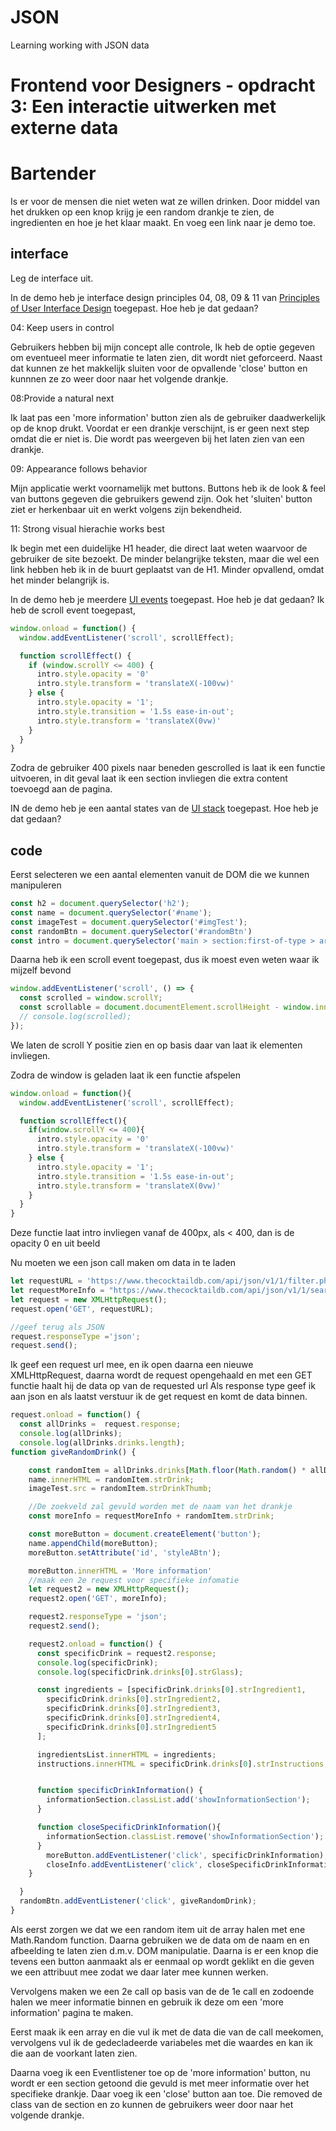# JSON
Learning working with JSON data

# Frontend voor Designers - opdracht 3: Een interactie uitwerken met externe data


# Bartender
Is er voor de mensen die niet weten wat ze willen drinken. 
Door middel van het drukken op een knop krijg je een random drankje te zien, de ingredienten en hoe je het klaar maakt.
En voeg een link naar je demo toe.

## interface
Leg de interface uit.

In de demo heb je interface design principles 04, 08, 09 & 11 van [Principles of User Interface Design](http://bokardo.com/principles-of-user-interface-design/) toegepast. Hoe heb je dat gedaan?

04: Keep users in control

Gebruikers hebben bij mijn concept alle controle, Ik heb de optie gegeven om eventueel meer informatie te laten zien, dit wordt niet geforceerd. 
Naast dat kunnen ze het makkelijk sluiten voor de opvallende 'close' button en kunnnen ze zo weer door naar het volgende drankje.

08:Provide a natural next 

Ik laat pas een 'more information' button zien als de gebruiker daadwerkelijk op de knop drukt. Voordat er een drankje verschijnt, is er geen next step omdat die er niet is. Die wordt pas weergeven bij het laten zien van een drankje. 

09: Appearance follows behavior

Mijn applicatie werkt voornamelijk met buttons. Buttons heb ik de look & feel van buttons gegeven die gebruikers gewend zijn.  Ook het 'sluiten' button ziet er herkenbaar uit en werkt volgens zijn bekendheid. 

11: Strong visual hierachie works best

Ik begin met een duidelijke H1 header, die direct laat weten waarvoor de gebruiker de site bezoekt.  De minder belangrijke teksten, maar die wel een link hebben heb ik in de buurt geplaatst van de H1. Minder opvallend, omdat het minder belangrijk is. 

In de demo heb je meerdere [UI events](https://developer.mozilla.org/en-US/docs/Web/API/UIEvent) toegepast. Hoe heb je dat gedaan?
Ik heb de scroll event toegepast,

```javascript
window.onload = function() {
  window.addEventListener('scroll', scrollEffect);

  function scrollEffect() {
    if (window.scrollY <= 400) {
      intro.style.opacity = '0'
      intro.style.transform = 'translateX(-100vw)'
    } else {
      intro.style.opacity = '1';
      intro.style.transition = '1.5s ease-in-out';
      intro.style.transform = 'translateX(0vw)'
    }
  }
}
```

Zodra de gebruiker 400 pixels  naar beneden gescrolled is laat ik een functie uitvoeren, in dit geval laat ik een section invliegen die extra content toevoegd aan de pagina.



IN de demo heb je een aantal states van de [UI stack](https://www.scotthurff.com/posts/why-your-user-interface-is-awkward-youre-ignoring-the-ui-stack/) toegepast. Hoe heb je dat gedaan?


## code
Eerst selecteren we een aantal elementen vanuit de DOM die we kunnen manipuleren
```javascript
const h2 = document.querySelector('h2');
const name = document.querySelector('#name');
const imageTest = document.querySelector('#imgTest');
const randomBtn = document.querySelector('#randomBtn')
const intro = document.querySelector('main > section:first-of-type > article:first-of-type');
```
Daarna heb ik een scroll event toegepast, dus ik moest even weten waar ik mijzelf bevond
```javascript
window.addEventListener('scroll', () => {
  const scrolled = window.scrollY;
  const scrollable = document.documentElement.scrollHeight - window.innerheight;
  // console.log(scrolled);
});
```
We laten de scroll Y positie zien en op basis daar van laat ik elementen invliegen.

Zodra de window is geladen laat ik een functie afspelen
```javascript
window.onload = function(){
  window.addEventListener('scroll', scrollEffect);

  function scrollEffect(){
    if(window.scrollY <= 400){
      intro.style.opacity = '0'
      intro.style.transform = 'translateX(-100vw)'
    } else {
      intro.style.opacity = '1';
      intro.style.transition = '1.5s ease-in-out';
      intro.style.transform = 'translateX(0vw)'
    }
  }
}
```
Deze functie laat intro invliegen vanaf de 400px, als < 400, dan is de opacity 0 en uit beeld

Nu moeten we een json call maken om data in te laden
```javascript
let requestURL = 'https://www.thecocktaildb.com/api/json/v1/1/filter.php?a=Alcoholic';
let requestMoreInfo = "https://www.thecocktaildb.com/api/json/v1/1/search.php?s=";
let request = new XMLHttpRequest();
request.open('GET', requestURL);

//geef terug als JSON
request.responseType ='json';
request.send();
```
Ik geef een request url mee, en ik open daarna een nieuwe XMLHttpRequest, daarna wordt de request opengehaald en met een GET functie haalt hij de data op van de requested url
Als response type geef ik aan json en als laatst verstuur ik de get request en komt de data binnen.


```javascript
request.onload = function() {
  const allDrinks =  request.response;
  console.log(allDrinks);
  console.log(allDrinks.drinks.length);
function giveRandomDrink() {

    const randomItem = allDrinks.drinks[Math.floor(Math.random() * allDrinks.drinks.length)];
    name.innerHTML = randomItem.strDrink;
    imageTest.src = randomItem.strDrinkThumb;

    //De zoekveld zal gevuld worden met de naam van het drankje
    const moreInfo = requestMoreInfo + randomItem.strDrink;

    const moreButton = document.createElement('button');
    name.appendChild(moreButton);
    moreButton.setAttribute('id', 'styleABtn');

    moreButton.innerHTML = 'More information'
    //maak een 2e request voor specifieke infomatie
    let request2 = new XMLHttpRequest();
    request2.open('GET', moreInfo);

    request2.responseType = 'json';
    request2.send();

    request2.onload = function() {
      const specificDrink = request2.response;
      console.log(specificDrink);
      console.log(specificDrink.drinks[0].strGlass);

      const ingredients = [specificDrink.drinks[0].strIngredient1,
        specificDrink.drinks[0].strIngredient2,
        specificDrink.drinks[0].strIngredient3,
        specificDrink.drinks[0].strIngredient4,
        specificDrink.drinks[0].strIngredient5
      ];

      ingredientsList.innerHTML = ingredients;
      instructions.innerHTML = specificDrink.drinks[0].strInstructions;


      function specificDrinkInformation() {
        informationSection.classList.add('showInformationSection');
      }

      function closeSpecificDrinkInformation(){
        informationSection.classList.remove('showInformationSection');
      }
        moreButton.addEventListener('click', specificDrinkInformation);
        closeInfo.addEventListener('click', closeSpecificDrinkInformation);
    }

  }
  randomBtn.addEventListener('click', giveRandomDrink);
}

```
Als eerst zorgen we dat we een random item uit de array halen met ene Math.Random function. 
Daarna gebruiken we de data om de naam en en afbeelding te laten zien d.m.v. DOM manipulatie.
Daarna is er een knop die tevens een button aanmaakt als er eenmaal op wordt geklikt en die geven we een attribuut mee zodat we daar later mee kunnen werken.

Vervolgens maken we een 2e call op basis van de de 1e call en zodoende halen we meer informatie binnen en gebruik ik deze om een 'more information' pagina te maken.

Eerst maak ik een array en die vul ik met de data die van de call meekomen, vervolgens vul ik de gedecladeerde variabeles met die waardes en kan ik die aan de voorkant laten zien. 

Daarna voeg ik een Eventlistener toe op de 'more information' button, nu wordt er een section getoond die gevuld is met meer informatie over het specifieke drankje.
Daar voeg ik een 'close' button aan toe. Die removed de class van de section en zo kunnen de gebruikers weer door naar het volgende drankje. 
